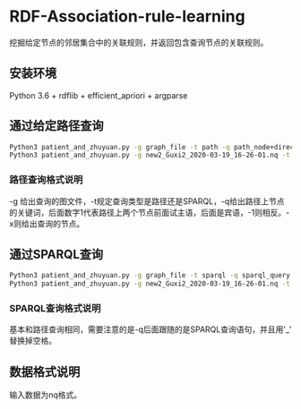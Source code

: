 # RDF-Association-rule-learning
挖掘给定节点的邻居集合中的关联规则，并返回包含查询节点的关联规则。

## 安装环境

Python 3.6 + rdflib + efficient_apriori + argparse

## 通过给定路径查询
```sh
Python3 patient_and_zhuyuan.py -g graph_file -t path -q path_node+direction -x query_node
Python3 patient_and_zhuyuan.py -g new2_Guxi2_2020-03-19_16-26-01.nq -t path -q Patient,times,住院手术报告,1,-1 -x instance/minzu-汉族,instance/guoji-中国
```
### 路径查询格式说明

-g 给出查询的图文件，-t规定查询类型是路径还是SPARQL，-q给出路径上节点的关键词，后面数字1代表路径上两个节点前面试主语，后面是宾语，-1则相反。-x则给出查询的节点。

## 通过SPARQL查询
```sh
Python3 patient_and_zhuyuan.py -g graph_file -t sparql -q sparql_query -x query_node
Python3 patient_and_zhuyuan.py -g new2_Guxi2_2020-03-19_16-26-01.nq -t sparql -q SELECT_DISTINCT_?patient_?c_WHERE_{_?patient_<http://www.tsinghua-west.com/Guxi/Pt>_?id_._?c_<http://www.tsinghua-west.com/Guxi/PTE#TLINK>_?id_.___} -x instance/minzu-汉族,instance/guoji-中国,times/1409045

```
### SPARQL查询格式说明

基本和路径查询相同，需要注意的是-q后面跟随的是SPARQL查询语句，并且用'\_' 替换掉空格。

## 数据格式说明

输入数据为nq格式。


